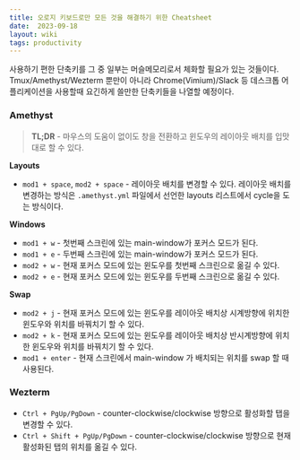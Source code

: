 ```yaml
---
title: 오로지 키보드로만 모든 것을 해결하기 위한 Cheatsheet
date:  2023-09-18
layout: wiki
tags: productivity
---
```


사용하기 편한 단축키를 그 중 일부는 머슬메모리로서 체화할 필요가 있는 것들이다.
Tmux/Amethyst/Wezterm 뿐만이 아니라 Chrome(Vimium)/Slack 등 데스크톱 어플리케이션을 사용할때 요긴하게 쓸만한 단축키들을 나열할 예정이다.

### Amethyst

> **TL;DR** - 마우스의 도움이 없이도 창을 전환하고 윈도우의 레이아웃 배치를 입맛대로 할 수 있다.

**Layouts**

* `mod1 + space`, `mod2 + space` - 레이아웃 배치를 변경할 수 있다. 레이아웃 배치를 변경하는 방식은 `.amethyst.yml` 파일에서 선언한 layouts 리스트에서 cycle을 도는 방식이다.

**Windows**

* `mod1 + w` - 첫번째 스크린에 있는 main-window가 포커스 모드가 된다.
* `mod1 + e` - 두번째 스크린에 있는 main-window가 포커스 모드가 된다.
* `mod2 + w` - 현재 포커스 모드에 있는 윈도우를 첫번째 스크린으로 옮길 수 있다.
* `mod2 + e` - 현재 포커스 모드에 있는 윈도우를 두번째 스크린으로 옮길 수 있다.

**Swap**

* `mod2 + j` - 현재 포커스 모드에 있는 윈도우를 레이아웃 배치상 시계방향에 위치한 윈도우와 위치를 바꿔치기 할 수 있다.
* `mod2 + k` - 현재 포커스 모드에 있는 윈도우를 레이아웃 배치상 반시계방향에 위치한 윈도우와 위치를 바꿔치기 할 수 있다.
* `mod1 + enter` - 현재 스크린에서 main-window 가 배치되는 위치를 swap 할 때 사용된다.

### Wezterm

* `Ctrl + PgUp/PgDown` - counter-clockwise/clockwise 방향으로 활성화할 탭을 변경할 수 있다.
* `Ctrl + Shift + PgUp/PgDown` - counter-clockwise/clockwise 방향으로 현재 활성화된 탭의 위치를 옮길 수 있다.
